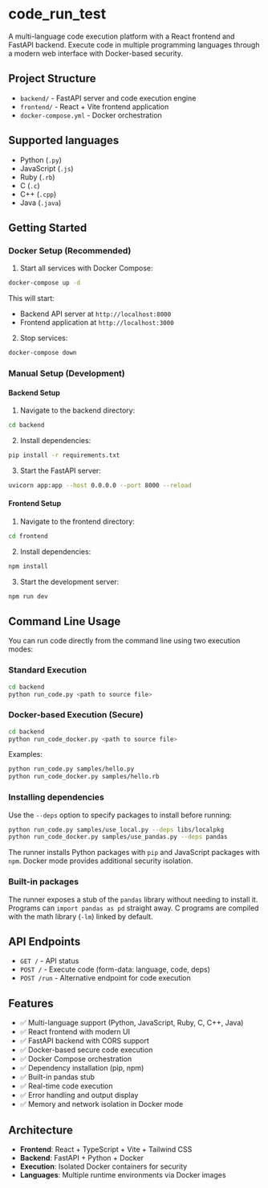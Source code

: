 # code_run_test

A multi-language code execution platform with a React frontend and FastAPI backend. Execute code in multiple programming languages through a modern web interface with Docker-based security.

## Project Structure

- `backend/` - FastAPI server and code execution engine
- `frontend/` - React + Vite frontend application
- `docker-compose.yml` - Docker orchestration

## Supported languages

- Python (`.py`)
- JavaScript (`.js`)
- Ruby (`.rb`)
- C (`.c`)
- C++ (`.cpp`)
- Java (`.java`)

## Getting Started

### Docker Setup (Recommended)

1. Start all services with Docker Compose:
```bash
docker-compose up -d
```

This will start:
- Backend API server at `http://localhost:8000`
- Frontend application at `http://localhost:3000`

2. Stop services:
```bash
docker-compose down
```

### Manual Setup (Development)

#### Backend Setup

1. Navigate to the backend directory:
```bash
cd backend
```

2. Install dependencies:
```bash
pip install -r requirements.txt
```

3. Start the FastAPI server:
```bash
uvicorn app:app --host 0.0.0.0 --port 8000 --reload
```

#### Frontend Setup

1. Navigate to the frontend directory:
```bash
cd frontend
```

2. Install dependencies:
```bash
npm install
```

3. Start the development server:
```bash
npm run dev
```

## Command Line Usage

You can run code directly from the command line using two execution modes:

### Standard Execution
```bash
cd backend
python run_code.py <path to source file>
```

### Docker-based Execution (Secure)
```bash
cd backend
python run_code_docker.py <path to source file>
```

Examples:
```bash
python run_code.py samples/hello.py
python run_code_docker.py samples/hello.rb
```

### Installing dependencies

Use the `--deps` option to specify packages to install before running:

```bash
python run_code.py samples/use_local.py --deps libs/localpkg
python run_code_docker.py samples/use_pandas.py --deps pandas
```

The runner installs Python packages with `pip` and JavaScript packages with `npm`. Docker mode provides additional security isolation.

### Built-in packages

The runner exposes a stub of the `pandas` library without needing to install it. Programs can `import pandas as pd` straight away. C programs are compiled with the math library (`-lm`) linked by default.

## API Endpoints

- `GET /` - API status
- `POST /` - Execute code (form-data: language, code, deps)
- `POST /run` - Alternative endpoint for code execution

## Features

- ✅ Multi-language support (Python, JavaScript, Ruby, C, C++, Java)
- ✅ React frontend with modern UI
- ✅ FastAPI backend with CORS support
- ✅ Docker-based secure code execution
- ✅ Docker Compose orchestration
- ✅ Dependency installation (pip, npm) 
- ✅ Built-in pandas stub
- ✅ Real-time code execution
- ✅ Error handling and output display
- ✅ Memory and network isolation in Docker mode

## Architecture

- **Frontend**: React + TypeScript + Vite + Tailwind CSS
- **Backend**: FastAPI + Python + Docker
- **Execution**: Isolated Docker containers for security
- **Languages**: Multiple runtime environments via Docker images

